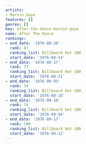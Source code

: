 ```yaml
---
artists:
- Marvin Gaye
features: []
genres: []
key: after-the-dance-marvin-gaye
name: After The Dance
rankings:
- end_date: '1976-08-20'
  rank: 87
  ranking_list: Billboard Hot 100
  start_date: '1976-08-14'
- end_date: '1976-08-27'
  rank: 77
  ranking_list: Billboard Hot 100
  start_date: '1976-08-21'
- end_date: '1976-09-03'
  rank: 74
  ranking_list: Billboard Hot 100
  start_date: '1976-08-28'
- end_date: '1976-09-10'
  rank: 74
  ranking_list: Billboard Hot 100
  start_date: '1976-09-04'
- end_date: '1976-09-17'
  rank: 100
  ranking_list: Billboard Hot 100
  start_date: '1976-09-11'
---
```


